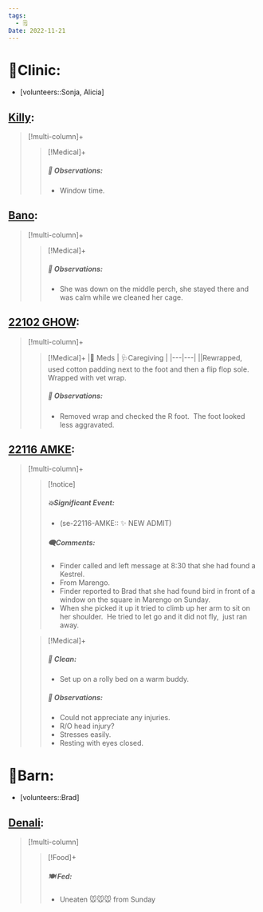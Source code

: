 ```yaml
---
tags:
  - 🗒️
Date: 2022-11-21
---
```


# 🏥Clinic:
- [volunteers::Sonja, Alicia]

## [Killy](../RARE%20Birds/Ed%20Birds/Killy.md):
> [!multi-column]+
>
>> [!Medical]+
>> ##### 🔭 Observations:
>> - Window time.

## [Bano](../RARE%20Birds/Ed%20Birds/Bano.md):
> [!multi-column]+
>
>> [!Medical]+
>> ##### 🔭 Observations:
>> - She was down on the middle perch, she stayed there and was calm while we cleaned her cage.

## [22102 GHOW](../RARE%20Birds/22102%20GHOW.md):
> [!multi-column]+
>
>> [!Medical]+
>> |💊 Meds | 🩺Caregiving |
>> |---|---|
>> ||Rewrapped, used cotton padding next to the foot and then a flip flop sole.  Wrapped with vet wrap.  
>>
>> ##### 🔭 Observations:
>> - Removed wrap and checked the R foot.  The foot looked less aggravated. 

## [22116 AMKE](../RARE%20Birds/22116%20AMKE.md):
> [!multi-column]+
>
>> [!notice]
>> ##### 💥Significant Event:
>> - (se-22116-AMKE:: ✨ NEW ADMIT)
>>
>> ##### 🗨️Comments:
>> - Finder called and left message at 8:30 that she had found a Kestrel.
>> - From Marengo.
>> - Finder reported to Brad that she had found bird in front of a window on the square in Marengo on Sunday. 
>> - When she picked it up it tried to climb up her arm to sit on her shoulder.  He tried to let go and it did not fly,  just ran away. 
>
>> [!Medical]+
>>##### 🫧 Clean:
>> - Set up on a rolly bed on a warm buddy.
>>
>> ##### 🔭 Observations:
>> - Could not appreciate any injuries. 
>> - R/O head injury? 
>> - Stresses easily.   
>> - Resting with eyes closed.

# 🏡Barn:
- [volunteers::Brad]

## [Denali](../RARE%20Birds/Ed%20Birds/Denali.md):
> [!multi-column]
>
>> [!Food]+
>> ##### 🍽️ Fed:
>> - Uneaten 🐭🐭🐭 from Sunday
>

